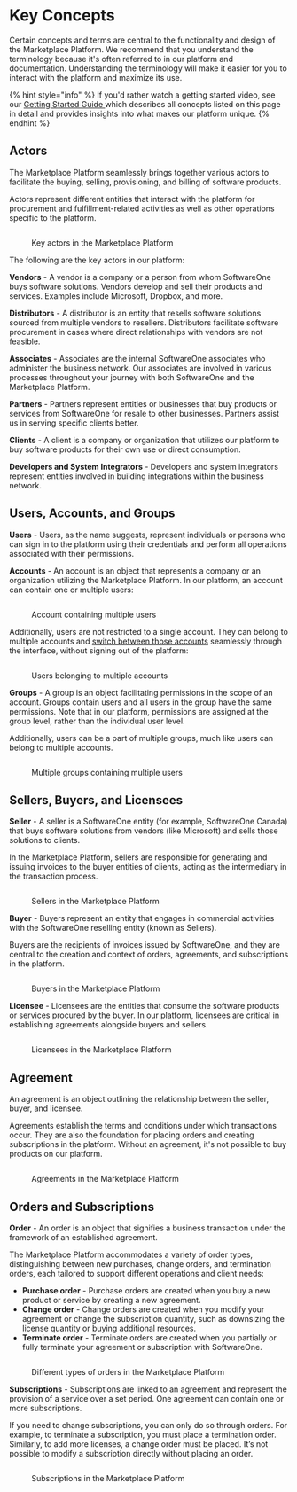 # Key Concepts

Certain concepts and terms are central to the functionality and design of the Marketplace Platform. We recommend that you understand the terminology because it's often referred to in our platform and documentation. Understanding the terminology will make it easier for you to interact with the platform and maximize its use.&#x20;

{% hint style="info" %}
If you'd rather watch a getting started video, see our [Getting Started Guide ](https://youtu.be/LrMOMN8sjM4)which describes all concepts listed on this page in detail and provides insights into what makes our platform unique.&#x20;
{% endhint %}

## Actors

The Marketplace Platform seamlessly brings together various actors to facilitate the buying, selling, provisioning, and billing of software products.&#x20;

Actors represent different entities that interact with the platform for procurement and fulfillment-related activities as well as other operations specific to the platform.&#x20;

<figure><img src="../../.gitbook/assets/image (21).png" alt=""><figcaption><p>Key actors in the Marketplace Platform</p></figcaption></figure>

The following are the key actors in our platform:

**Vendors** - A vendor is a company or a person from whom SoftwareOne buys software solutions. Vendors develop and sell their products and services. Examples include Microsoft, Dropbox, and more.

**Distributors** - A distributor is an entity that resells software solutions sourced from multiple vendors to resellers. Distributors facilitate software procurement in cases where direct relationships with vendors are not feasible.

**Associates** - Associates are the internal SoftwareOne associates who administer the business network. Our associates are involved in various processes throughout your journey with both SoftwareOne and the Marketplace Platform.

**Partners** - Partners represent entities or businesses that buy products or services from SoftwareOne for resale to other businesses. Partners assist us in serving specific clients better.

**Clients** - A client is a company or organization that utilizes our platform to buy software products for their own use or direct consumption.

**Developers and System Integrators** - Developers and system integrators represent entities involved in building integrations within the business network.

## Users, Accounts, and Groups <a href="#portals-accounts-and-users" id="portals-accounts-and-users"></a>

**Users** - Users, as the name suggests, represent individuals or persons who can sign in to the platform using their credentials and perform all operations associated with their permissions.&#x20;

**Accounts** - An account is an object that represents a company or an organization utilizing the Marketplace Platform. In our platform, an account can contain one or multiple users:

<figure><img src="../../.gitbook/assets/image (4).png" alt=""><figcaption><p>Account containing multiple users</p></figcaption></figure>

Additionally, users are not restricted to a single account. They can belong to multiple accounts and [switch between those accounts](basics/switch-account.md) seamlessly through the interface, without signing out of the platform:

<figure><img src="../../.gitbook/assets/image (6).png" alt=""><figcaption><p>Users belonging to multiple accounts</p></figcaption></figure>

**Groups** - A group is an object facilitating permissions in the scope of an account. Groups contain users and all users in the group have the same permissions. Note that in our platform, permissions are assigned at the group level, rather than the individual user level.&#x20;

Additionally, users can be a part of multiple groups, much like users can belong to multiple accounts.

<figure><img src="../../.gitbook/assets/image (16).png" alt=""><figcaption><p>Multiple groups containing multiple users</p></figcaption></figure>

## Sellers, Buyers, and Licensees <a href="#portals-accounts-and-users" id="portals-accounts-and-users"></a>

**Seller** - A seller is a SoftwareOne entity (for example, SoftwareOne Canada) that buys software solutions from vendors (like Microsoft) and sells those solutions to clients.&#x20;

In the Marketplace Platform, sellers are responsible for generating and issuing invoices to the buyer entities of clients, acting as the intermediary in the transaction process.

<figure><img src="../../.gitbook/assets/image (8).png" alt=""><figcaption><p>Sellers in the Marketplace Platform</p></figcaption></figure>

**Buyer** - Buyers represent an entity that engages in commercial activities with the SoftwareOne reselling entity (known as Sellers).&#x20;

Buyers are the recipients of invoices issued by SoftwareOne, and they are central to the creation and context of orders, agreements, and subscriptions in the platform.

<figure><img src="../../.gitbook/assets/image (10).png" alt=""><figcaption><p>Buyers in the Marketplace Platform</p></figcaption></figure>

**Licensee** - Licensees are the entities that consume the software products or services procured by the buyer. In our platform, licensees are critical in establishing agreements alongside buyers and sellers.

<figure><img src="../../.gitbook/assets/image (11).png" alt=""><figcaption><p>Licensees in the Marketplace Platform</p></figcaption></figure>

## Agreement

An agreement is an object outlining the relationship between the seller, buyer, and licensee.&#x20;

Agreements establish the terms and conditions under which transactions occur. They are also the foundation for placing orders and creating subscriptions in the platform. Without an agreement, it's not possible to buy products on our platform.

<figure><img src="../../.gitbook/assets/image (24).png" alt=""><figcaption><p>Agreements in the Marketplace Platform</p></figcaption></figure>

## Orders and Subscriptions

**Order** - An order is an object that signifies a business transaction under the framework of an established agreement.&#x20;

The Marketplace Platform accommodates a variety of order types, distinguishing between new purchases, change orders, and termination orders, each tailored to support different operations and client needs:

* **Purchase order** - Purchase orders are created when you buy a new product or service by creating a new agreement.&#x20;
* **Change order** - Change orders are created when you modify your agreement or change the subscription quantity, such as downsizing the license quantity or buying additional resources.
* **Terminate order** - Terminate orders are created when you partially or fully terminate your agreement or subscription with SoftwareOne.&#x20;

<figure><img src="../../.gitbook/assets/image (15).png" alt=""><figcaption><p>Different types of orders in the Marketplace Platform</p></figcaption></figure>

**Subscriptions** - Subscriptions are linked to an agreement and represent the provision of a service over a set period. One agreement can contain one or more subscriptions.&#x20;

If you need to change subscriptions, you can only do so through orders. For example, to terminate a subscription, you must place a termination order. Similarly, to add more licenses, a change order must be placed. It’s not possible to modify a subscription directly without placing an order.

<figure><img src="../../.gitbook/assets/image (14).png" alt=""><figcaption><p>Subscriptions in the Marketplace Platform</p></figcaption></figure>
